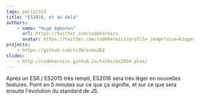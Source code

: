 ```yaml
---
tags: parisjs53
title: "ES2016, et au delà"
authors:
    - name: "Hugo Agbonon"
      url: https://twitter.com/codeheroics
      avatar: https://twitter.com/codeheroics/profile_image?size=bigger
projects:
    - https://github.com/tc39/ecma262
slides:
    - http://codeheroics.github.io/talks/es2016-plus/
---
```

Après un ES6 / ES2015 très rempli, ES2016 sera très léger en nouvelles features. Point en 5 minutes sur ce que ça signifie, et sur ce que sera ensuite l'évolution du standard de JS.

